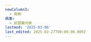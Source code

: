 ```yaml
---
newColumn3:
  - 両側
病巣:
  - 前頭葉内側
lastmod: '2025-03-06'
last_edited: 2025-02-27T00:00:00.000Z
---
```



